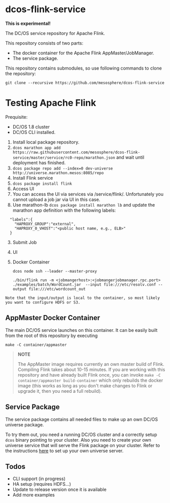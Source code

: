 # dcos-flink-service

**This is experimental!**

The DC/OS service repository for Apache Flink.

This repository consists of two parts:
- The docker container for the Apache Flink AppMaster/JobManager.
- The service package.

This repository contains submodules, so use following commands to clone the
repository:

```
git clone --recursive https://github.com/mesosphere/dcos-flink-service
```

# Testing Apache Flink

Prequisite:
- DC/OS 1.8 cluster
- DC/OS CLI installed.

1. Install local package repository.
  1. `dcos marathon app add https://raw.githubusercontent.com/mesosphere/dcos-flink-service/master/service/rc0-repo/marathon.json` and wait until deployment has finished.
  2. `dcos package repo add --index=0 dev-universe http://universe.marathon.mesos:8085/repo`
2. Install Flink service
  1. `dcos package install flink`
3. Access UI
  1. You can access the UI via services via <cluster name>/service/flink/. Unfortunately you cannot upload a job jar via UI in this case.
  2. Use marathon-lb `dcos package install marathon lb` and update the marathon app definition with the following labels:

~~~
  "labels":{
    "HAPROXY_GROUP":"external",
    "HAPROXY_0_VHOST":"<public host name, e.g., ELB>"
  }
~~~

3. Submit Job

  1. UI

  2. Docker Container

      `dcos node ssh --leader --master-proxy`

      `./bin/flink run -m <jobmangerhost>:<jobmangerjobmanager.rpc.port> ./examples/batch/WordCount.jar  --input file:///etc/resolv.conf --output file:///etc/wordcount_out`

    Note that the input/output is local to the container, so most likely you want to configure HDFS or S3.


## AppMaster Docker Container

The main DC/OS service launches on this container. It can be easily built from
the root of this repository by executing

```
make -C container/appmaster
```

> **NOTE**
>
> The AppMaster image requires currently an own master build of Flink.
> Compiling Flink takes about 10-15 minutes. If you are working with this
> repository and have already built Flink once, you can invoke
> `make -C container/appmaster build-container` which only rebuilds the docker
> image (this works as long as you don't make changes to Flink or upgrade it,
> then you need a full rebuild).

## Service Package

The service package contains all needed files to make up an own DC/OS universe
package.

To try them out, you need a running DC/OS cluster and a correctly setup `dcos`
binary pointing to your cluster. Also you need to create your own universe
service that will serve the Flink package on your cluster. Refer to the
instructions
[here](https://github.com/mesosphere/universe/blob/version-3.x/README.md) to
set up your own universe server.

## Todos

* CLI support (in progress)
* HA setup (requires HDFS...)
* Update to release version once it is available
* Add more examples

